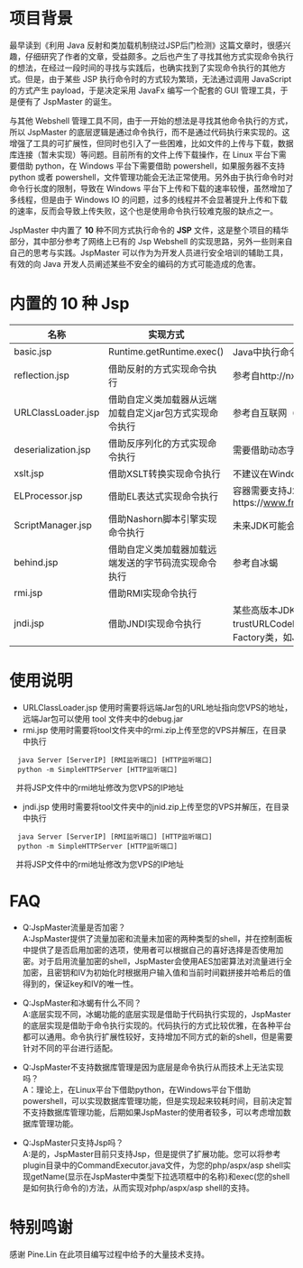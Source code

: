 # 项目背景
  最早读到《利用 Java 反射和类加载机制绕过JSP后门检测》这篇文章时，很感兴趣，仔细研究了作者的文章，受益颇多。之后也产生了寻找其他方式实现命令执行的想法，在经过一段时间的寻找与实践后，也确实找到了实现命令执行的其他方式。但是，由于某些 JSP 执行命令时的方式较为繁琐，无法通过调用 JavaScript 的方式产生 payload，于是决定采用 JavaFx 编写一个配套的 GUI 管理工具，于是便有了 JspMaster 的诞生。  
  
  与其他 Webshell 管理工具不同，由于一开始的想法是寻找其他命令执行的方式，所以 JspMaster 的底层逻辑是通过命令执行，而不是通过代码执行来实现的。这增强了工具的可扩展性，但同时也引入了一些困难，比如文件的上传与下载，数据库连接（暂未实现）等问题。目前所有的文件上传下载操作，在 Linux 平台下需要借助 python，在 Windows 平台下需要借助 powershell，如果服务器不支持 python 或者 powershell，文件管理功能会无法正常使用。另外由于执行命令时对命令行长度的限制，导致在 Windows 平台下上传和下载的速率较慢，虽然增加了多线程，但是由于 Windows IO 的问题，过多的线程并不会显著提升上传和下载的速率，反而会导致上传失败，这个也是使用命令执行较难克服的缺点之一。    
  
 JspMaster 中内置了 **10** 种不同方式执行命令的 **JSP** 文件，这是整个项目的精华部分，其中部分参考了网络上已有的 Jsp Webshell 的实现思路，另外一些则来自自己的思考与实践。JspMaster 可以作为为开发人员进行安全培训的辅助工具，有效的向 Java 开发人员阐述某些不安全的编码的方式可能造成的危害。
  
# 内置的 10 种 Jsp
|名称|实现方式|备注|
|-------------|-------------------------|----------------------|
|basic.jsp|Runtime.getRuntime.exec()|Java中执行命令最基本的方式|
|reflection.jsp|借助反射的方式实现命令执行|参考自http://nxw.so/3x4Ie|
|URLClassLoader.jsp|借助自定义类加载器从远端加载自定义jar包方式实现命令执行|参考自互联网（出处不可考）|
|deserialization.jsp|借助反序列化的方式实现命令执行|需要借助动态字节码技术|
|xslt.jsp|借助XSLT转换实现命令执行|不建议在Windows平台中使用此种方式|
|ELProcessor.jsp|借助EL表达式实现命令执行|容器需要支持J2EE 7标准（如Tomcat 8），参考https://www.freebuf.com/column/207439.html|
|ScriptManager.jsp|借助Nashorn脚本引擎实现命令执行|未来JDK可能会移除对Nashorn脚本引擎的支持|
|behind.jsp|借助自定义类加载器加载远端发送的字节码流实现命令执行|参考自冰蝎|
|rmi.jsp|借助RMI实现命令执行||
|jndi.jsp|借助JNDI实现命令执行|某些高版本JDK即使设置了trustURLCodebase，trustURLCodebase选项，也不会远程加载Factory类，如JDK 11.0.5-ea|

# 使用说明
+ URLClassLoader.jsp
  使用时需要将远端Jar包的URL地址指向您VPS的地址，远端Jar包可以使用 tool 文件夹中的debug.jar
+ rmi.jsp
  使用时需要将tool文件夹中的rmi.zip上传至您的VPS并解压，在目录中执行    
```
  java Server [ServerIP] [RMI监听端口] [HTTP监听端口]   
  python -m SimpleHTTPServer [HTTP监听端口]   
```
&nbsp;&nbsp;&nbsp;并将JSP文件中的rmi地址修改为您VPS的IP地址  
 + jndi.jsp
  使用时需要将tool文件夹中的jnid.zip上传至您的VPS并解压，在目录中执行   
```
  java Server [ServerIP] [RMI监听端口] [HTTP监听端口]   
  python -m SimpleHTTPServer [HTTP监听端口]   
```
&nbsp;&nbsp;&nbsp;并将JSP文件中的rmi地址修改为您VPS的IP地址  

# FAQ
+ Q:JspMaster流量是否加密？  
  A:JspMaster提供了流量加密和流量未加密的两种类型的shell，并在控制面板中提供了是否启用加密的选项，使用者可以根据自己的喜好选择是否使用加密。对于启用流量加密的shell，JspMaster会使用AES加密算法对流量进行全加密，且密钥和IV为初始化时根据用户输入值和当前时间戳拼接并哈希后的值得到的，保证key和IV的唯一性。

+ Q:JspMaster和冰蝎有什么不同？  
  A:底层实现不同，冰蝎功能的底层实现是借助于代码执行实现的，JspMaster的底层实现是借助于命令执行实现的。代码执行的方式比较优雅，在各种平台都可以通用。命令执行扩展性较好，支持增加不同方式的新的shell，但是需要针对不同的平台进行适配。

+ Q:JspMaster不支持数据库管理是因为底层是命令执行从而技术上无法实现吗？  
  A：理论上，在Linux平台下借助python，在Windows平台下借助powershell，可以实现数据库管理功能，但是实现起来较耗时间，目前决定暂不支持数据库管理功能，后期如果JspMaster的使用者较多，可以考虑增加数据库管理功能。

+ Q:JspMaster只支持Jsp吗？  
  A:是的，JspMaster目前只支持Jsp，但是提供了扩展功能。您可以将参考plugin目录中的CommandExecutor.java文件，为您的php/aspx/asp shell实现getName(显示在JspMaster中类型下拉选项框中的名称)和exec(您的shell是如何执行命令的)方法，从而实现对php/aspx/asp shell的支持。  
  
# 特别鸣谢
感谢 Pine.Lin 在此项目编写过程中给予的大量技术支持。

